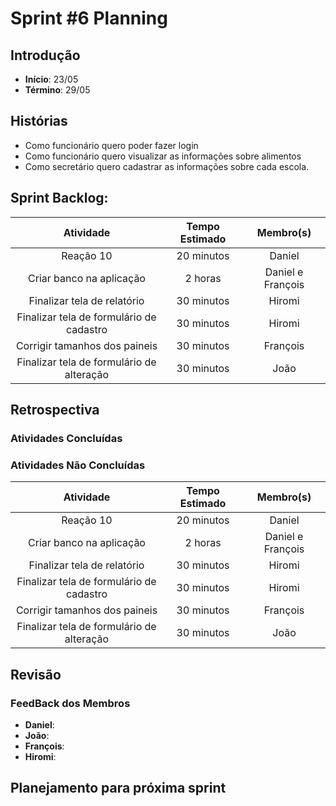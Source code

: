 ﻿# Sprint #6 Planning

## Introdução

- **Início**: 23/05
- **Término**: 29/05

## Histórias

- Como funcionário quero poder fazer login
- Como funcionário quero visualizar as informações sobre alimentos
- Como secretário quero cadastrar as informações sobre cada escola.

## Sprint Backlog:

| Atividade                                      | Tempo Estimado | Membro(s)         |
|:----------------------------------------------:|:--------------:|:-----------------:|
| Reação 10                                      | 20 minutos     | Daniel            |
| Criar banco na aplicação                       | 2 horas        | Daniel e François |	
| Finalizar tela de relatório                    | 30 minutos     | Hiromi            |
| Finalizar tela de formulário de cadastro       | 30 minutos     | Hiromi            |
| Corrigir tamanhos dos paineis                  | 30 minutos     | François          |
| Finalizar tela de formulário de alteração      | 30 minutos     | João              |

## Retrospectiva

### Atividades Concluídas



### Atividades Não Concluídas

| Atividade                                      | Tempo Estimado | Membro(s)         |
|:----------------------------------------------:|:--------------:|:-----------------:|
| Reação 10                                      | 20 minutos     | Daniel            |
| Criar banco na aplicação                       | 2 horas        | Daniel e François |	
| Finalizar tela de relatório                    | 30 minutos     | Hiromi            |
| Finalizar tela de formulário de cadastro       | 30 minutos     | Hiromi            |
| Corrigir tamanhos dos paineis                  | 30 minutos     | François          |
| Finalizar tela de formulário de alteração      | 30 minutos     | João              |

## Revisão



### FeedBack dos Membros

- **Daniel**:
- **João**:
- **François**:
- **Hiromi**:

## Planejamento para próxima sprint

